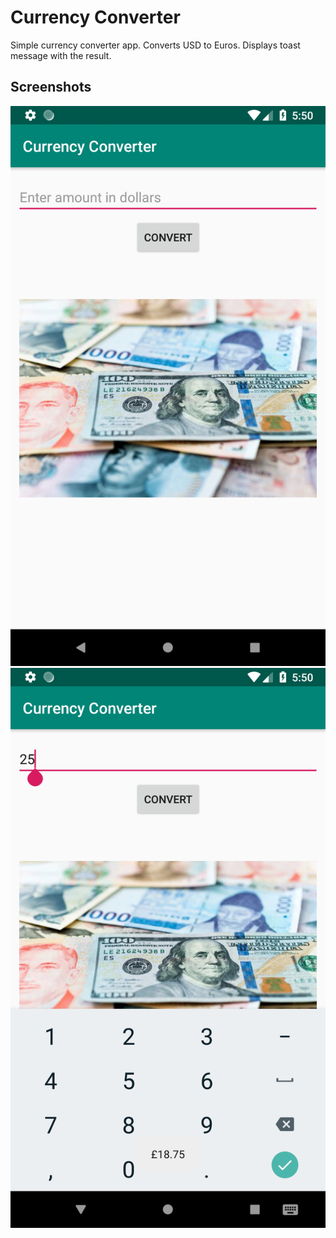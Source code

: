 # Currency Converter
Simple currency converter app. Converts USD to Euros. Displays toast message with the result.

## Screenshots
![Screenshot](screenshot.png)
![Screenshot](screenshot2.png)
